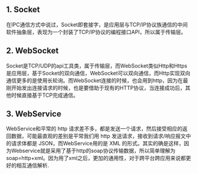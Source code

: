 ## 1. Socket

在IPC通信方式中说过，Socket即套接字，是应用层与TCP/IP协议族通信的中间软件抽象层，表现为一个封装了TCP/IP协议的编程接口API，所以属于传输层。

## 2. WebSocket

Socket是TCP/UDP的api工具类，属于传输层，而WebSocket类似Http和Https是应用层，基于Socket的双向通信，WebSocket可以双向通信，而Http实现双向通信更多的是使用长轮询。而WebSocket连接的时候，也会用到http，因为在最刚开始发出连接请求的时候，也是要借助于现有的HTTP协议，当连接成功后，其他时候直接基于TCP完成通信。

## 3. WebService

WebService和平常的 http 请求差不多，都是发送一个请求，然后接受相应的返回数据，可能最直观的差别是平常我们用 http 发送请求，接收到请求/响应报文中的请求体都是 JSON，而WebService用的是 XML 的形式。其实的确是这样，因为Webservice就是采用了基于http的soap协议传输数据，所以简单理解为soap=http+xml。因为用了xml之后，更加的通用性，对于跨平台跨应用来说都更好的相互通信解析.
